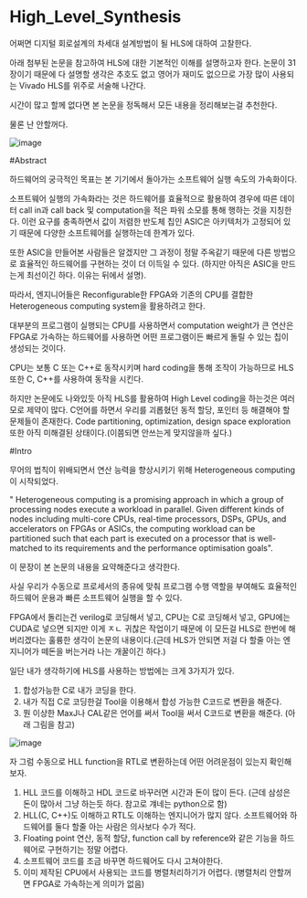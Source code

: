 # High_Level_Synthesis

어쩌면 디지털 회로설계의 차세대 설계방법이 될 HLS에 대하여 고찰한다.

아래 첨부된 논문을 참고하여 HLS에 대한 기본적인 이해를 설명하고자 한다.
논문이 31장이기 때문에 다 설명할 생각은 추호도 없고 영어가 재미도 없으므로 가장 많이 사용되는 Vivado HLS를 위주로 서술해 나간다.

시간이 많고 할께 없다면 본 논문을 정독해서 모든 내용을 정리해보는걸 추천한다.

물론 난 안할꺼다.


![image](https://github.com/dylee0907/High_Level_Synthesis/assets/79738681/2b2e3c80-cfa3-4b2c-9f45-df8b3af3225b)

#Abstract

하드웨어의 궁극적인 목표는 본 기기에서 돌아가는 소프트웨어 실행 속도의 가속화이다. 

소프트웨어 실행의 가속화라는 것은 하드웨어를 효율적으로 활용하여 경우에 따른 데이터 call in과 call back 및 computation을 적은 파워 소모를 통해 행하는 것을 지칭한다. 이런 요구를 충족하면서 값이 저렴한 반도체 칩인 ASIC은 아키텍처가 고정되어 있기 때문에 다양한 소프트웨어를 실행하는데 한계가 있다. 

또한 ASIC을 만들어본 사람들은 알겠지만 그 과정이 정말 주옥같기 때문에 다른 방법으로 효율적인 하드웨어를 구현하는 것이 더 이득일 수 있다. (하지만 아직은 ASIC을 만드는게 최선이긴 하다. 이유는 뒤에서 설명).

따라서, 엔지니어들은 Reconfigurable한 FPGA와 기존의 CPU를 결합한 Heterogeneous computing system을 활용하려고 한다. 

대부분의 프로그램이 실행되는 CPU를 사용하면서 computation weight가 큰 연산은 FPGA로 가속하는 하드웨어를 사용하면 어떤 프로그램이든 빠르게 돌릴 수 있는 칩이 생성되는 것이다.

CPU는 보통 C 또는 C++로 동작시키며 hard coding을 통해 조작이 가능하므로 HLS 또한 C, C++를 사용하여 동작을 시킨다.

하지만 논문에도 나와있듯 아직 HLS를 활용하여 High Level coding을 하는것은 여러모로 제약이 많다. 
C언어를 하면서 우리를 괴롭혔던 동적 할당, 포인터 등 해결해야 할 문제들이 존재한다.
Code partitioning, optimization, design space exploration 또한 아직 미해결된 상태이다.(이쯤되면 안쓰는게 맞지않을까 싶다.)

#Intro

무어의 법칙이 위배되면서 연산 능력을 향상시키기 위해 Heterogeneous computing이 시작되었다.

" Heterogeneous computing is a promising approach in which a group of processing nodes execute a workload in parallel. Given different kinds of nodes including multi-core CPUs, real-time processors, DSPs, GPUs, and accelerators on FPGAs or ASICs, the computing workload can be partitioned such that each part is executed on a processor that is well-matched to its requirements and the performance optimisation goals".

이 문장이 본 논문의 내용을 요약해준다고 생각한다. 

사실 우리가 수동으로 프로세서의 종유에 맞춰 프로그램 수행 역할을 부여해도 효율적인 하드웨어 운용과 빠른 소프트웨어 실행을 할 수 있다.

FPGA에서 돌리는건 verilog로 코딩해서 넣고, CPU는 C로 코딩해서 넣고, GPU에는 CUDA로 넣으면 되지만 이게 ㅈㄴ 귀찮은 작업이기 때문에 이 모든걸 HLS로 한번에 해버리겠다는 훌륭한 생각이 논문의 내용이다.(근데 HLS가 안되면 저걸 다 할줄 아는 엔지니어가 떼돈을 버는거라 나는 개꿀이긴 하다.)

일단 내가 생각하기에 HLS를 사용하는 방법에는 크게 3가지가 있다.
1. 합성가능한 C로 내가 코딩을 한다.
2. 내가 직접 C로 코딩한걸 Tool을 이용해서 합성 가능한 C코드로 변환을 해준다.
3. 뭔 이상한 MaxJ나 CAL같은 언어를 써서 Tool을 써서 C코드로 변환을 해준다.
(아래 그림을 참고)

![image](https://github.com/dylee0907/High_Level_Synthesis/assets/79738681/13027849-80ea-4548-a8a6-99888825c7c0)

자 그럼 수동으로 HLL function을 RTL로 변환하는데 어떤 어려운점이 있는지 확인해보자.
1. HLL 코드를 이해하고 HDL 코드로 바꾸러면 시간과 돈이 많이 든다. (근데 삼성은 돈이 많아서 그냥 하는듯 하다. 참고로 걔네는 python으로 함)
2. HLL(C, C++)도 이해하고 RTL도 이해하는 엔지니어가 많지 않다. 소프트웨어와 하드웨어를 둘다 할줄 아는 사람은 의사보다 수가 적다.
3. Floating point 연산, 동적 할당, function call by reference와 같은 기능을 하드웨어로 구현하기는 정말 어렵다.
4. 소프트웨어 코드를 조금 바꾸면 하드웨어도 다시 고쳐야한다.
5. 이미 제작된 CPU에서 사용되는 코드를 병렬처리하기가 어렵다. (병렬처리 안할꺼면 FPGA로 가속하는게 의미가 없음)
